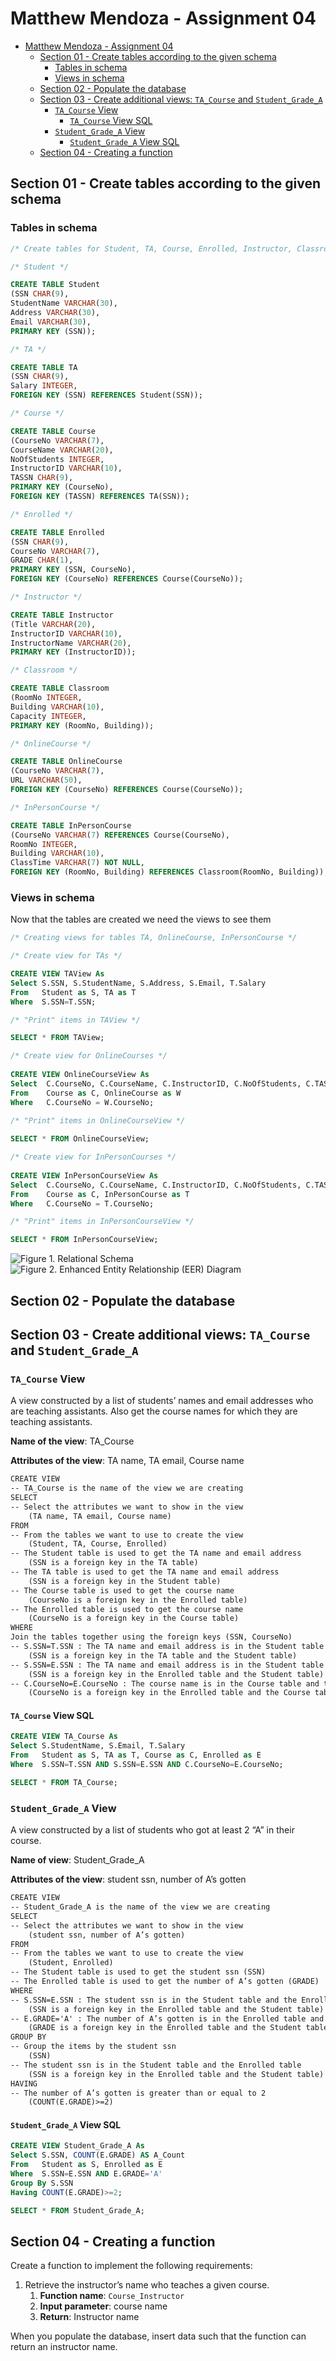 # Matthew Mendoza - Assignment 04

- [Matthew Mendoza - Assignment 04](#matthew-mendoza---assignment-04)
  - [Section 01 - Create tables according to the given schema](#section-01---create-tables-according-to-the-given-schema)
    - [Tables in schema](#tables-in-schema)
    - [Views in schema](#views-in-schema)
  - [Section 02 - Populate the database](#section-02---populate-the-database)
  - [Section 03 - Create additional views: `TA_Course` and `Student_Grade_A`](#section-03---create-additional-views-ta_course-and-student_grade_a)
    - [`TA_Course` View](#ta_course-view)
      - [`TA_Course` View SQL](#ta_course-view-sql)
    - [`Student_Grade_A` View](#student_grade_a-view)
      - [`Student_Grade_A` View SQL](#student_grade_a-view-sql)
  - [Section 04 - Creating a function](#section-04---creating-a-function)

## Section 01 - Create tables according to the given schema

### Tables in schema

```sql
/* Create tables for Student, TA, Course, Enrolled, Instructor, Classroom, OnlineCourse, InPersonCourse */

/* Student */

CREATE TABLE Student
(SSN CHAR(9),
StudentName VARCHAR(30),
Address VARCHAR(30),
Email VARCHAR(30),
PRIMARY KEY (SSN));

/* TA */

CREATE TABLE TA
(SSN CHAR(9),
Salary INTEGER,
FOREIGN KEY (SSN) REFERENCES Student(SSN));

/* Course */

CREATE TABLE Course
(CourseNo VARCHAR(7),
CourseName VARCHAR(20),
NoOfStudents INTEGER,
InstructorID VARCHAR(10),
TASSN CHAR(9),
PRIMARY KEY (CourseNo),
FOREIGN KEY (TASSN) REFERENCES TA(SSN));

/* Enrolled */

CREATE TABLE Enrolled
(SSN CHAR(9),
CourseNo VARCHAR(7),
GRADE CHAR(1),
PRIMARY KEY (SSN, CourseNo),
FOREIGN KEY (CourseNo) REFERENCES Course(CourseNo));

/* Instructor */

CREATE TABLE Instructor
(Title VARCHAR(20),
InstructorID VARCHAR(10),
InstructorName VARCHAR(20),
PRIMARY KEY (InstructorID));

/* Classroom */

CREATE TABLE Classroom
(RoomNo INTEGER,
Building VARCHAR(10),
Capacity INTEGER,
PRIMARY KEY (RoomNo, Building));

/* OnlineCourse */

CREATE TABLE OnlineCourse
(CourseNo VARCHAR(7),
URL VARCHAR(50),
FOREIGN KEY (CourseNo) REFERENCES Course(CourseNo));

/* InPersonCourse */

CREATE TABLE InPersonCourse
(CourseNo VARCHAR(7) REFERENCES Course(CourseNo),
RoomNo INTEGER,
Building VARCHAR(10),
ClassTime VARCHAR(7) NOT NULL,
FOREIGN KEY (RoomNo, Building) REFERENCES Classroom(RoomNo, Building));
```

### Views in schema

Now that the tables are created we need the views to see them

```sql
/* Creating views for tables TA, OnlineCourse, InPersonCourse */

/* Create view for TAs */

CREATE VIEW TAView As 
Select S.SSN, S.StudentName, S.Address, S.Email, T.Salary   
From   Student as S, TA as T  
Where  S.SSN=T.SSN;

/* "Print" items in TAView */

SELECT * FROM TAView;

/* Create view for OnlineCourses */
 
CREATE VIEW OnlineCourseView As 
Select  C.CourseNo, C.CourseName, C.InstructorID, C.NoOfStudents, C.TASSN, W.URL 
From    Course as C, OnlineCourse as W 
Where   C.CourseNo = W.CourseNo; 
 
/* "Print" items in OnlineCourseView */

SELECT * FROM OnlineCourseView;

/* Create view for InPersonCourses */
 
CREATE VIEW InPersonCourseView As 
Select  C.CourseNo, C.CourseName, C.InstructorID, C.NoOfStudents, C.TASSN, T.ClassTime, T.RoomNo, T.Building
From    Course as C, InPersonCourse as T 
Where   C.CourseNo = T.CourseNo; 

/* "Print" items in InPersonCourseView */

SELECT * FROM InPersonCourseView;
```

![Figure 1. Relational Schema](assignment04-readme-attachments/figure01_relational_schema.png)
![Figure 2. Enhanced Entity Relationship (EER) Diagram](assignment04-readme-attachments/figure02_enhanced_entity_relationship.png)

## Section 02 - Populate the database

## Section 03 - Create additional views: `TA_Course` and `Student_Grade_A`

### `TA_Course` View

A view constructed by a list of students’ names and email addresses who are
teaching assistants. Also get the course names for which they are teaching
assistants.

**Name of the view**: TA_Course

**Attributes of the view**: TA name, TA email, Course name

```txt
CREATE VIEW
-- TA_Course is the name of the view we are creating
SELECT
-- Select the attributes we want to show in the view
    (TA name, TA email, Course name)
FROM
-- From the tables we want to use to create the view
    (Student, TA, Course, Enrolled)
-- The Student table is used to get the TA name and email address
    (SSN is a foreign key in the TA table)
-- The TA table is used to get the TA name and email address
    (SSN is a foreign key in the Student table)
-- The Course table is used to get the course name
    (CourseNo is a foreign key in the Enrolled table)
-- The Enrolled table is used to get the course name
    (CourseNo is a foreign key in the Course table)
WHERE
Join the tables together using the foreign keys (SSN, CourseNo)
-- S.SSN=T.SSN : The TA name and email address is in the Student table and the TA table
    (SSN is a foreign key in the TA table and the Student table)
-- S.SSN=E.SSN : The TA name and email address is in the Student table and the Enrolled table
    (SSN is a foreign key in the Enrolled table and the Student table)
-- C.CourseNo=E.CourseNo : The course name is in the Course table and the Enrolled table
    (CourseNo is a foreign key in the Enrolled table and the Course table)
```

#### `TA_Course` View SQL

```sql
CREATE VIEW TA_Course As
Select S.StudentName, S.Email, T.Salary
From   Student as S, TA as T, Course as C, Enrolled as E
Where  S.SSN=T.SSN AND S.SSN=E.SSN AND C.CourseNo=E.CourseNo;

SELECT * FROM TA_Course;
```

### `Student_Grade_A` View

A view constructed by a list of students who got at least 2 “A” in their course.

**Name of view**: Student_Grade_A

**Attributes of the view**: student ssn, number of A’s gotten

```txt
CREATE VIEW
-- Student_Grade_A is the name of the view we are creating
SELECT
-- Select the attributes we want to show in the view
    (student ssn, number of A’s gotten)
FROM
-- From the tables we want to use to create the view
    (Student, Enrolled)
-- The Student table is used to get the student ssn (SSN)
-- The Enrolled table is used to get the number of A’s gotten (GRADE)
WHERE
-- S.SSN=E.SSN : The student ssn is in the Student table and the Enrolled table
    (SSN is a foreign key in the Enrolled table and the Student table)
-- E.GRADE='A' : The number of A’s gotten is in the Enrolled table and the Enrolled table
    (GRADE is a foreign key in the Enrolled table and the Student table)
GROUP BY
-- Group the items by the student ssn
    (SSN)
-- The student ssn is in the Student table and the Enrolled table
    (SSN is a foreign key in the Enrolled table and the Student table)
HAVING
-- The number of A’s gotten is greater than or equal to 2
    (COUNT(E.GRADE)>=2)
```

#### `Student_Grade_A` View SQL

```sql
CREATE VIEW Student_Grade_A As
Select S.SSN, COUNT(E.GRADE) AS A_Count
From   Student as S, Enrolled as E
Where  S.SSN=E.SSN AND E.GRADE='A'
Group By S.SSN
Having COUNT(E.GRADE)>=2;

SELECT * FROM Student_Grade_A;
```

## Section 04 - Creating a function

Create a function to implement the following requirements:

1. Retrieve the instructor’s name who teaches a given course.
   1. **Function name**: `Course_Instructor`
   2. **Input parameter**: course name
   3. **Return**: Instructor name

When you populate the database, insert data such that the function can return an
instructor name.

